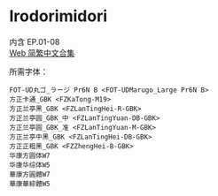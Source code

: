 # Irodorimidori

内含 EP.01-08  
[Web 简繁中文合集](https://github.com/Nekomoekissaten-SUB/Nekomoekissaten-Storage/releases/download/subtitle_pkg/Irodorimidori_Web_zho.7z)

所需字体：
```
FOT-UD丸ゴ_ラージ Pr6N B <FOT-UDMarugo_Large Pr6N B>
方正卡通_GBK <FZKaTong-M19>
方正兰亭黑_GBK <FZLanTingHei-R-GBK>
方正兰亭圆_GBK_中 <FZLanTingYuan-DB-GBK>
方正兰亭圆_GBK_准 <FZLanTingYuan-M-GBK>
方正兰亭中黑_GBK <FZLanTingHei-DB-GBK>
方正正粗黑_GBK <FZZhengHei-B-GBK>
华康方圆体W7
华康华综体W5
華康方圓體W7
華康華綜體W5
```